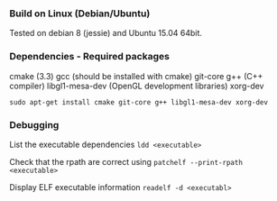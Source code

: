 ### Build on Linux (Debian/Ubuntu)
Tested on debian 8 (jessie) and Ubuntu 15.04 64bit.

### Dependencies - Required packages
cmake (3.3)
gcc (should be installed with cmake)
git-core
g++ (C++ compiler)
libgl1-mesa-dev (OpenGL development libraries)
xorg-dev

```
sudo apt-get install cmake git-core g++ libgl1-mesa-dev xorg-dev
```

### Debugging

List the executable dependencies ```ldd <executable>```

Check that the rpath are correct using ```patchelf --print-rpath <executable>```

Display ELF executable information ```readelf -d <executabl>```
